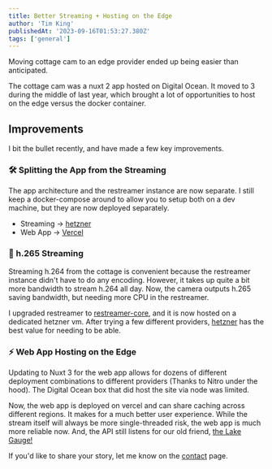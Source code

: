 ```yaml
---
title: Better Streaming + Hosting on the Edge
author: 'Tim King'
publishedAt: '2023-09-16T01:53:27.380Z'
tags: ['general']
---
```


Moving cottage cam to an edge provider ended up being easier than anticipated.

<!--more-->

The cottage cam was a nuxt 2 app hosted on Digital Ocean. It moved to 3 during the middle of last year, which brought a lot of opportunities to host on the edge versus the docker container.

## Improvements

I bit the bullet recently, and have made a few key improvements.

### 🛠️ Splitting the App from the Streaming

The app architecture and the restreamer instance are now separate. I still keep a docker-compose around to allow you to setup both on a dev machine, but they are now deployed separately.

- Streaming -> [hetzner](https://hetzner.com)
- Web App -> [Vercel](https://vercel.com)

### 🎥 h.265 Streaming

Streaming h.264 from the cottage is convenient because the restreamer instance didn't have to do any encoding. However, it takes up quite a bit more bandwidth to stream h.264 all day. Now, the camera outputs h.265 saving bandwidth, but needing more CPU in the restreamer.

I upgraded restreamer to [restreamer-core](https://github.com/datarhei/restreamer), and it is now hosted on a dedicated hetzner vm. After trying a few different providers, [hetzner](https://hetzner.com) has the best value for needing to be able.

### ⚡ Web App Hosting on the Edge

Updating to Nuxt 3 for the web app allows for dozens of different deployment combinations to different providers (Thanks to Nitro under the hood). The Digital Ocean box that did host the site via node was limited.

Now, the web app is deployed on vercel and can share caching across different regions. It makes for a much better user experience. While the stream itself will always be more single-threaded risk, the web app is much more reliable now. And, the API still listens for our old friend, [the Lake Gauge!](/projects/lake-gauge)

If you'd like to share your story, let me know on the [contact](/contact) page.